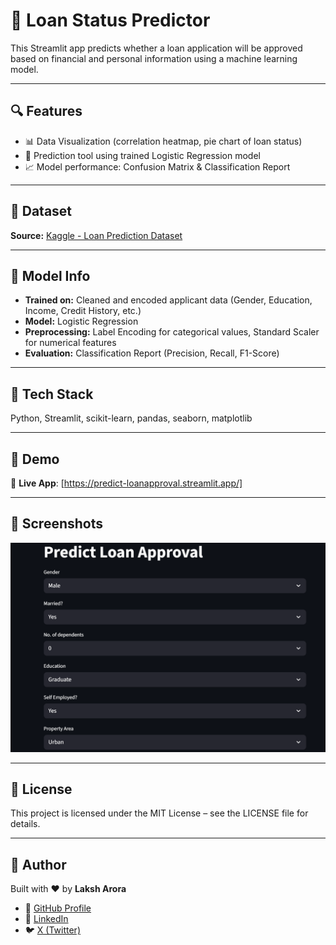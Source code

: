 # 🏦 Loan Status Predictor

This Streamlit app predicts whether a loan application will be approved based on financial and personal information using a machine learning model.

---

## 🔍 Features

- 📊 Data Visualization (correlation heatmap, pie chart of loan status)
- 🔮 Prediction tool using trained Logistic Regression model
- 📈 Model performance: Confusion Matrix & Classification Report

---

## 📂 Dataset  
**Source:** [Kaggle - Loan Prediction Dataset](https://www.kaggle.com/altruistdelhite04/loan-prediction-problem-dataset)

---

## 🧠 Model Info

- **Trained on:** Cleaned and encoded applicant data (Gender, Education, Income, Credit History, etc.)
- **Model:** Logistic Regression  
- **Preprocessing:** Label Encoding for categorical values, Standard Scaler for numerical features  
- **Evaluation:** Classification Report (Precision, Recall, F1-Score)

---

## 🚀 Tech Stack

Python, Streamlit, scikit-learn, pandas, seaborn, matplotlib

---

## 📎 Demo

🔗 **Live App**: [https://predict-loanapproval.streamlit.app/]

---

## 📸 Screenshots

![App Screenshot](loanapp.png)

---

## 📜 License

This project is licensed under the MIT License – see the LICENSE file for details.

---

## 🙋 Author

Built with ❤️ by **Laksh Arora**

- 🔗 [GitHub Profile](https://github.com/lakshhttps)
- 💼 [LinkedIn](https://www.linkedin.com/in/laksh-arora-490ba725b/)
- 🐦 [X (Twitter)](https://x.com/hacknhash)
